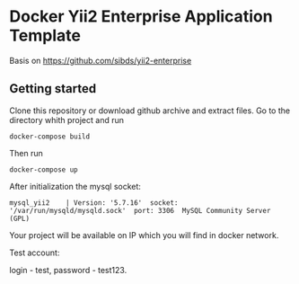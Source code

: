 Docker Yii2 Enterprise Application Template 
==============================================

Basis on <https://github.com/sibds/yii2-enterprise>

Getting started
-----
Clone this repository or download github archive and extract files. 
Go to the directory whith project and run
```
docker-compose build
```
Then run
```
docker-compose up
```
After initialization the mysql socket:

```
mysql_yii2    | Version: '5.7.16'  socket: '/var/run/mysqld/mysqld.sock'  port: 3306  MySQL Community Server (GPL)
```

Your project will be available on IP which you will find in docker network.

Test account:

login - test, password - test123.
